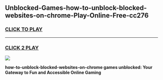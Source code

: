 
## Unblocked-Games-how-to-unblock-blocked-websites-on-chrome-Play-Online-Free-cc276
<h3>
<a href="https://premium76.site?title=how-to-unblock-blocked-websites-on-chrome&ref=26A">CLICK TO PLAY</a></h3>
<hr>

<h3>
<a href="https://premium76.site?title=how-to-unblock-blocked-websites-on-chrome&ref=26A">CLICK 2 PLAY</a>
  
</h3>

<a href="https://premium76.site?title=how-to-unblock-blocked-websites-on-chrome&ref=26A"><img src="https://clearcache.store/games.png"></a>


**how-to-unblock-blocked-websites-on-chrome games unblocked: Your Gateway to Fun and Accessible Online Gaming**
